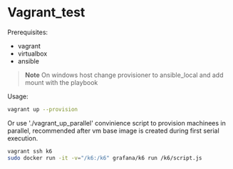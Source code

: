 # Vagrant_test

Prerequisites:
- vagrant
- virtualbox
- ansible

> **Note**
> On windows host change provisioner to ansible_local and add mount with the playbook

Usage:
``` bash
vagrant up --provision
```
Or use './vagrant_up_parallel' convinience script to provision machinees in parallel, recommended after vm base image is created during first serial execution.

```bash
vagrant ssh k6
sudo docker run -it -v="/k6:/k6" grafana/k6 run /k6/script.js
```